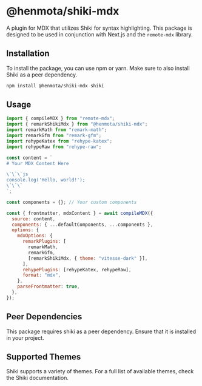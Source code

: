 # @henmota/shiki-mdx

A plugin for MDX that utilizes Shiki for syntax highlighting. This package is designed to be used in conjunction with Next.js and the `remote-mdx` library.

## Installation

To install the package, you can use npm or yarn. Make sure to also install Shiki as a peer dependency.

```bash
npm install @henmota/shiki-mdx shiki
```

## Usage

```js
import { compileMDX } from "remote-mdx";
import { remarkShikiMdx } from "@henmota/shiki-mdx";
import remarkMath from "remark-math";
import remarkGfm from "remark-gfm";
import rehypeKatex from "rehype-katex";
import rehypeRaw from "rehype-raw";

const content = `
# Your MDX Content Here

\`\`\`js
console.log('Hello, world!');
\`\`\`
`;

const components = {}; // Your custom components

const { frontmatter, mdxContent } = await compileMDX({
  source: content,
  components: { ...defaultComponents, ...components },
  options: {
    mdxOptions: {
      remarkPlugins: [
        remarkMath,
        remarkGfm,
        [remarkShikiMdx, { theme: "vitesse-dark" }],
      ],
      rehypePlugins: [rehypeKatex, rehypeRaw],
      format: "mdx",
    },
    parseFrontmatter: true,
  },
});
```

## Peer Dependencies

This package requires shiki as a peer dependency. Ensure that it is installed in your project.

## Supported Themes

Shiki supports a variety of themes. For a full list of available themes, check the Shiki documentation.

